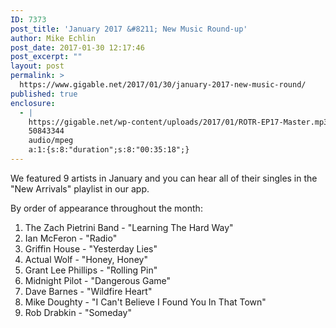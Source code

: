 ```yaml
---
ID: 7373
post_title: 'January 2017 &#8211; New Music Round-up'
author: Mike Echlin
post_date: 2017-01-30 12:17:46
post_excerpt: ""
layout: post
permalink: >
  https://www.gigable.net/2017/01/30/january-2017-new-music-round/
published: true
enclosure:
  - |
    https://gigable.net/wp-content/uploads/2017/01/ROTR-EP17-Master.mp3
    50843344
    audio/mpeg
    a:1:{s:8:"duration";s:8:"00:35:18";}
---
```

We featured 9 artists in January and you can hear all of their singles in the "New Arrivals" playlist in our app.

By order of appearance throughout the month:
<ol>
 	<li>The Zach Pietrini Band - "Learning The Hard Way"</li>
 	<li>Ian McFeron - "Radio"</li>
 	<li>Griffin House - "Yesterday Lies"</li>
 	<li>Actual Wolf - "Honey, Honey"</li>
 	<li>Grant Lee Phillips - "Rolling Pin"</li>
 	<li>Midnight Pilot - "Dangerous Game"</li>
 	<li>Dave Barnes - "Wildfire Heart"</li>
 	<li>Mike Doughty - "I Can't Believe I Found You In That Town"</li>
 	<li>Rob Drabkin - "Someday"</li>
</ol>